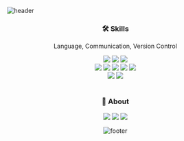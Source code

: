 <!-- ![header](https://capsule-render.vercel.app/api?type=slice&text=Lee%20Soyoung&fontSize=50&rotate=8&color=0:fffaf0,100:f4c2c2&fontAlign=80&fontAlignY=20)-->
![header](https://capsule-render.vercel.app/api?type=Waving&height=100&color=0:B4FF9F,100:F9FFA4)
<div align="center">
  
<!-- ### 💖 Hi there
  
[![Hits](https://hits.seeyoufarm.com/api/count/incr/badge.svg?url=https%3A%2F%2Fgithub.com%2Folivia-soy%2Fhit-counter&count_bg=%23FFA1A1&title_bg=%23BBBBBB&icon=&icon_color=%23E7E7E7&title=VISIT&edge_flat=false)](https://hits.seeyoufarm.com)-->

### 🛠 Skills

Language, Communication, Version Control 
  
<p align="center">
<img src="https://img.shields.io/badge/Android-3DDC84?style=flat-square&logo=Android&logoColor=white"/></a>
<img src="https://img.shields.io/badge/JAVA-007396?style=flat-square&logo=java&logoColor=white"/></a>
<img src="https://img.shields.io/badge/Kotlin-7F52FF?style=flat-square&logo=Kotlin&logoColor=white"/></a>
<br>
<img src="https://img.shields.io/badge/Jira-0052CC?style=flat-square&logo=Jira&logoColor=white"/></a>
<img src="https://img.shields.io/badge/Confluence-172B4D?style=flat-square&logo=Confluence&logoColor=white"/></a>
<img src="https://img.shields.io/badge/Figma-F24E1E?style=flat-square&logo=Figma&logoColor=white"/></a>
<img src="https://img.shields.io/badge/Zeplin-4479A1?style=flat-square&logo=Zeplin&logoColor=white"/></a>
<img src="https://img.shields.io/badge/Slack-4A154B?style=flat-square&logo=slack&logoColor=white"/></a>
<br>
<img src="https://img.shields.io/badge/GitHub-181717?style=flat-square&logo=GitHub&logoColor=white"/></a>
<img src="https://img.shields.io/badge/GitLab-FCA121?style=flat-square&logo=GitLab&logoColor=white"/></a>
<br>
<br>
</p>


### 📮 About

<p align="center">
<a href="https://soy0314.tistory.com"><img src="https://img.shields.io/badge/Blog-f4c2c2?style=flat-square&logo=Blog&logoColor=white&link=https://soy0314.tistory.com&target=_blank"/></a>
<a href="mailto:leesoyoung9962@gmail.com"><img src="https://img.shields.io/badge/Gmail-d14836?style=flat-square&logo=Gmail&logoColor=white&link=mailto:leesoyoung9962@gmail.com"/></a>
<a href="https://olivia-soy.notion.site/06c4aac25811404681ac26772d900a13"><img src="https://img.shields.io/badge/Notion-000000?style=flat-square&logo=Notion&logoColor=white&link=https://olivia-soy.notion.site/06c4aac25811404681ac26772d900a13&target=_blank"/></a>

<!--### 📝 Top Languages card

[![Top Langs](https://github-readme-stats.vercel.app/api/top-langs/?username=olivia-soy&layout=compact)](https://github.com/anuraghazra/github-readme-stats)
<br>
</div>-->

![footer](https://capsule-render.vercel.app/api?type=Waving&height=100&section=footer&color=0:FFD59E,100:FFA1A1)
